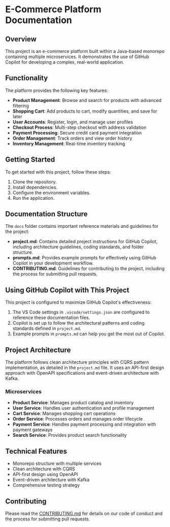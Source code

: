 # E-Commerce Platform Documentation

## Overview
This project is an e-commerce platform built within a Java-based monorepo containing multiple microservices. It demonstrates the use of GitHub Copilot for developing a complex, real-world application.

## Functionality
The platform provides the following key features:

- **Product Management**: Browse and search for products with advanced filtering
- **Shopping Cart**: Add products to cart, modify quantities, and save for later
- **User Accounts**: Register, login, and manage user profiles
- **Checkout Process**: Multi-step checkout with address validation
- **Payment Processing**: Secure credit card payment integration
- **Order Management**: Track orders and view order history
- **Inventory Management**: Real-time inventory tracking

## Getting Started
To get started with this project, follow these steps:

1. Clone the repository.
2. Install dependencies.
3. Configure the environment variables.
4. Run the application.

## Documentation Structure
The `docs` folder contains important reference materials and guidelines for the project:

- **project.md**: Contains detailed project instructions for GitHub Copilot, including architecture guidelines, coding standards, and folder structure.
- **prompts.md**: Provides example prompts for effectively using GitHub Copilot in your development workflow.
- **CONTRIBUTING.md**: Guidelines for contributing to the project, including the process for submitting pull requests.

## Using GitHub Copilot with This Project
This project is configured to maximize GitHub Copilot's effectiveness:

1. The VS Code settings in `.vscode/settings.json` are configured to reference these documentation files.
2. Copilot is set up to follow the architectural patterns and coding standards defined in `project.md`.
3. Example prompts in `prompts.md` can help you get the most out of Copilot.

## Project Architecture
The platform follows clean architecture principles with CQRS pattern implementation, as detailed in the `project.md` file. It uses an API-first design approach with OpenAPI specifications and event-driven architecture with Kafka.

### Microservices
- **Product Service**: Manages product catalog and inventory
- **User Service**: Handles user authentication and profile management
- **Cart Service**: Manages shopping cart operations
- **Order Service**: Processes orders and manages order lifecycle
- **Payment Service**: Handles payment processing and integration with payment gateways
- **Search Service**: Provides product search functionality

## Technical Features
- Monorepo structure with multiple services
- Clean architecture with CQRS
- API-first design using OpenAPI
- Event-driven architecture with Kafka
- Comprehensive testing strategy

## Contributing
Please read the [CONTRIBUTING.md](CONTRIBUTING.md) for details on our code of conduct and the process for submitting pull requests.
